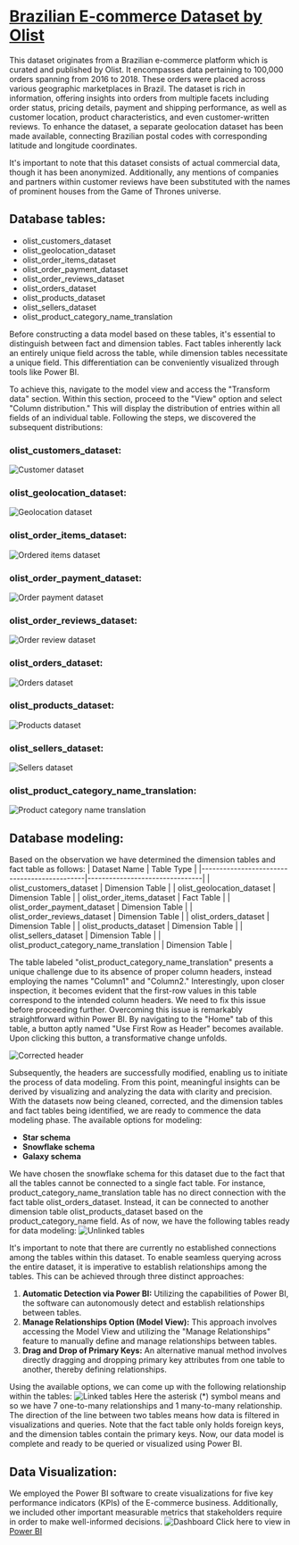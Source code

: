 # [Brazilian E-commerce Dataset by Olist](https://www.kaggle.com/datasets/olistbr/brazilian-ecommerce)


This dataset originates from a Brazilian e-commerce platform which is curated and published by Olist. It encompasses data pertaining to 100,000 orders spanning from 2016 to 2018. These orders were placed across various geographic marketplaces in Brazil. The dataset is rich in information, offering insights into orders from multiple facets including order status, pricing details, payment and shipping performance, as well as customer location, product characteristics, and even customer-written reviews. To enhance the dataset, a separate geolocation dataset has been made available, connecting Brazilian postal codes with corresponding latitude and longitude coordinates.

It's important to note that this dataset consists of actual commercial data, though it has been anonymized. Additionally, any mentions of companies and partners within customer reviews have been substituted with the names of prominent houses from the Game of Thrones universe.

## Database tables:
- olist_customers_dataset
- olist_geolocation_dataset
- olist_order_items_dataset
- olist_order_payment_dataset
- olist_order_reviews_dataset
- olist_orders_dataset
- olist_products_dataset
- olist_sellers_dataset
- olist_product_category_name_translation

Before constructing a data model based on these tables, it's essential to distinguish between fact and dimension tables. Fact tables inherently lack an entirely unique field across the table, while dimension tables necessitate a unique field. This differentiation can be conveniently visualized through tools like Power BI.

To achieve this, navigate to the model view and access the "Transform data" section. Within this section, proceed to the "View" option and select "Column distribution." This will display the distribution of entries within all fields of an individual table. Following the steps, we discovered the subsequent distributions:
### olist_customers_dataset:
![Customer dataset](Resources/olist_customers_dataset.png)
### olist_geolocation_dataset:
![Geolocation dataset](Resources/olist_geolocation_dataset.png)
### olist_order_items_dataset:
![Ordered items dataset](Resources/olist_order_items_dataset.png)
### olist_order_payment_dataset: 
![Order payment dataset](Resources/olist_order_payment_dataset.png)
### olist_order_reviews_dataset:
![Order review dataset](Resources/olist_order_reviews_dataset.png)
### olist_orders_dataset:
![Orders dataset](Resources/olist_orders_dataset.png)
### olist_products_dataset:
![Products dataset](Resources/olist_products_dataset.png)
### olist_sellers_dataset:
![Sellers dataset](Resources/olist_sellers_dataset.png)
### olist_product_category_name_translation:
![Product category name translation](Resources/olist_product_category_name_translation.png)

## Database modeling:

Based on the observation we have determined the dimension tables and fact table as follows:
| Dataset Name                                | Table Type                     |
|---------------------------------------------|--------------------------------|
| olist_customers_dataset                     | Dimension Table                |
| olist_geolocation_dataset                   | Dimension Table                |
| olist_order_items_dataset                   | Fact Table                     |
| olist_order_payment_dataset                 | Dimension Table                |
| olist_order_reviews_dataset                 | Dimension Table                |
| olist_orders_dataset                        | Dimension Table                |
| olist_products_dataset                      | Dimension Table                |
| olist_sellers_dataset                       | Dimension Table                |
| olist_product_category_name_translation     | Dimension Table                |

The table labeled "olist_product_category_name_translation" presents a unique challenge due to its absence of proper column headers, instead employing the names "Column1" and "Column2." Interestingly, upon closer inspection, it becomes evident that the first-row values in this table correspond to the intended column headers. We need to fix this issue before proceeding further. Overcoming this issue is remarkably straightforward within Power BI. By navigating to the "Home" tab of this table, a button aptly named "Use First Row as Header" becomes available. Upon clicking this button, a transformative change unfolds.

![Corrected header](Resources/With%20header.png)

Subsequently, the headers are successfully modified, enabling us to initiate the process of data modeling. From this point, meaningful insights can be derived by visualizing and analyzing the data with clarity and precision. With the datasets now being cleaned, corrected, and the dimension tables and fact tables being identified, we are ready to commence the data modeling phase. The available options for modeling:

- **Star schema**
- **Snowflake schema**
- **Galaxy schema**

We have chosen the snowflake schema for this dataset due to the fact that all the tables cannot be connected to a single fact table. For instance, product_category_name_translation table has no direct connection with the fact table olist_orders_dataset. Instead, it can be connected to another dimension table olist_products_dataset based on the product_category_name field. As of now, we have the following tables ready for data modeling:
![Unlinked tables](Resources/Unlinked%20schema.png)

It's important to note that there are currently no established connections among the tables within this dataset. To enable seamless querying across the entire dataset, it is imperative to establish relationships among the tables. This can be achieved through three distinct approaches:
1.	**Automatic Detection via Power BI:** Utilizing the capabilities of Power BI, the software can autonomously detect and establish relationships between tables.
2.	**Manage Relationships Option (Model View):** This approach involves accessing the Model View and utilizing the "Manage Relationships" feature to manually define and manage relationships between tables.
3.	**Drag and Drop of Primary Keys:** An alternative manual method involves directly dragging and dropping primary key attributes from one table to another, thereby defining relationships.

Using the available options, we can come up with the following relationship within the tables:
![Linked tables](Resources/Linked%20schema.png)
Here the asterisk (*) symbol means and so we have 7 one-to-many relationships and 1 many-to-many relationship. The direction of the line between two tables means how data is filtered in visualizations and queries. Note that the fact table only holds foreign keys, and the dimension tables contain the primary keys. Now, our data model is complete and ready to be queried or visualized using Power BI.

## Data Visualization:
We employed the Power BI software to create visualizations for five key performance indicators (KPIs) of the E-commerce business. Additionally, we included other important measurable metrics that stakeholders require in order to make well-informed decisions.
![Dashboard](Visualization/Dashboard.png)
Click here to view in [Power BI](https://app.powerbi.com/reportEmbed?reportId=40bfc821-b31a-4581-aac2-4ca8ebdf56c6&autoAuth=true&ctid=990436a6-87df-491c-9124-9afa91f88827)
